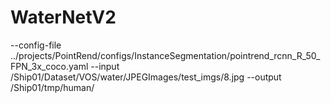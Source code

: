 # WaterNetV2


--config-file
../projects/PointRend/configs/InstanceSegmentation/pointrend_rcnn_R_50_FPN_3x_coco.yaml
--input
/Ship01/Dataset/VOS/water/JPEGImages/test_imgs/8.jpg
--output
/Ship01/tmp/human/
